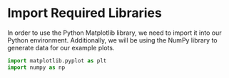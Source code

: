 # Import Required Libraries

In order to use the Python Matplotlib library, we need to import it into our Python environment. Additionally, we will be using the NumPy library to generate data for our example plots.

```python
import matplotlib.pyplot as plt
import numpy as np
```
